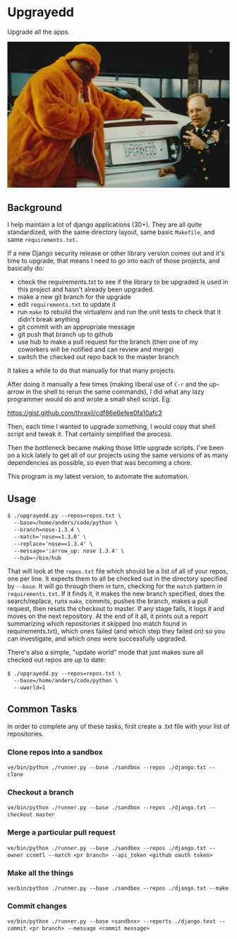 # Upgrayedd

Upgrade all the apps.

![upgrayedd](upgrayedd.jpg)

## Background

I help maintain a lot of django applications (30+). They are all quite
standardized, with the same directory layout, same basic `Makefile`, and
same `requirements.txt`.

If a new Django security release or other library version comes out
and it's time to upgrade, that means I need to go into each of those
projects, and basically do:

* check the requirements.txt to see if the library to be upgraded
  is used in this project and hasn't already been upgraded.
* make a new git branch for the upgrade
* edit `requirements.txt` to update it
* run `make` to rebuild the virtualenv and run the unit tests to check
  that it didn't break anything
* git commit with an appropriate message
* git push that branch up to github
* use hub to make a pull request for the branch (then one of my
  coworkers will be notified and can review and merge)
* switch the checked out repo back to the master branch

It takes a while to do that manually for that many projects.

After doing it manually a few times (making liberal use of `C-r` and
the up-arrow in the shell to rerun the same commands), I did what any
lazy programmer would do and wrote a small shell script. Eg:

https://gist.github.com/thraxil/cdf86e6efee0fa10afc3

Then, each time I wanted to upgrade something, I would copy that shell
script and tweak it. That certainly simplified the process.

Then the bottleneck became making those little upgrade scripts. I've
been on a kick lately to get all of our projects using the same
versions of as many dependencies as possible, so even that was
becoming a chore.

This program is my latest version, to automate the automation.

## Usage

    $ ./upgrayedd.py --repos=repos.txt \
      --base=/home/anders/code/python \
      --branch=nose-1.3.4 \
      --match='nose==1.3.0' \
      --replace='nose==1.3.4' \
      --message=':arrow_up: nose 1.3.4' \
      --hub=~/bin/hub

That will look at the `repos.txt` file which should be a list of all
of your repos, one per line. It expects them to all be checked out in
the directory specified by `--base`. It will go through them in turn, 
checking for the `match` pattern in `requirements.txt`. If it finds
it, it makes the new branch specified, does the search/replace,
runs `make`, commits, pushes the branch, makes a pull request,
then resets the checkout to master. If any stage fails, it logs
it and moves on the next repository. At the end of it all, it
prints out a report summarizing which repositories it skipped (no
match found in requirements.txt), which ones failed (and which step they
failed on) so you can investigate, and which ones were successfully
upgraded.

There's also a simple, "update world" mode that just makes sure all
checked out repos are up to date:

    $ ./upgrayedd.py --repos=repos.txt \
      --base=/home/anders/code/python \
      --uworld=1

## Common Tasks

In order to complete any of these tasks, first create a .txt file with your list of repositories.

### Clone repos into a sandbox
    ve/bin/python ./runner.py --base ./sandbox --repos ./django.txt --clone
    
### Checkout a branch
    ve/bin/python ./runner.py --base ./sandbox --repos ./django.txt --checkout master

### Merge a particular pull request
    ve/bin/python ./runner.py --base ./sandbox --repos ./django.txt --owner ccnmtl --match <pr branch> --api_token <github oauth token>

### Make all the things
    ve/bin/python ./runner.py --base ./sandbox --repos ./django.txt --make

### Commit changes
    ve/bin/python ./runner.py --base <sandbox> --reports ./django.text --commit <pr branch> --message <commit message>
